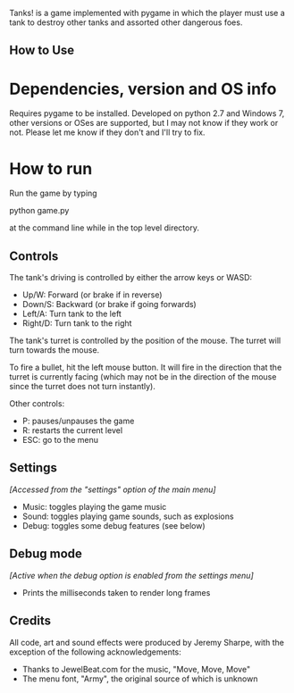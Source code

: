 Tanks! is a game implemented with pygame in which the player must use a tank to destroy other tanks and assorted other dangerous foes.

## How to Use

# Dependencies, version and OS info

Requires pygame to be installed. Developed on python 2.7 and Windows 7, other versions or OSes are supported, but I may not know if they work or not. Please let me know if they don't and I'll try to fix.

# How to run

Run the game by typing

  python game.py
  
at the command line while in the top level directory.

## Controls

The tank's driving is controlled by either the arrow keys or WASD:

* Up/W: Forward (or brake if in reverse)
* Down/S: Backward (or brake if going forwards)
* Left/A: Turn tank to the left
* Right/D: Turn tank to the right

The tank's turret is controlled by the position of the mouse. The turret will turn towards the mouse.

To fire a bullet, hit the left mouse button. It will fire in the direction that the turret is currently facing (which may not be in the direction of the mouse since the turret does not turn instantly).

Other controls:

* P: pauses/unpauses the game
* R: restarts the current level
* ESC: go to the menu

## Settings

_[Accessed from the "settings" option of the main menu]_

* Music: toggles playing the game music
* Sound: toggles playing game sounds, such as explosions 
* Debug: toggles some debug features (see below)

## Debug mode

_[Active when the debug option is enabled from the settings menu]_

* Prints the milliseconds taken to render long frames

## Credits

All code, art and sound effects were produced by Jeremy Sharpe, with the exception of the following acknowledgements:

* Thanks to JewelBeat.com for the music, "Move, Move, Move"
* The menu font, "Army", the original source of which is unknown
